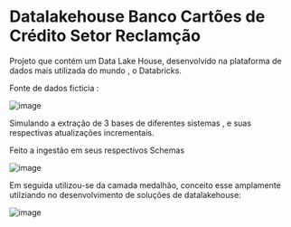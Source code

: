 # Datalakehouse Banco Cartões de Crédito Setor Reclamção
Projeto que contém um Data Lake House, desenvolvido na plataforma de dados mais utilizada do mundo , o Databricks.

Fonte de dados ficticia :

![image](https://github.com/user-attachments/assets/8342ab39-ddb0-4d40-bc41-72e21083cf58)

Simulando a extração de 3 bases de diferentes sistemas , e suas respectivas atualizações incrementais.


Feito a ingestão em seus respectivos Schemas

![image](https://github.com/user-attachments/assets/91ecd767-b172-47e6-bcc9-1315c052d229)

Em seguida utilizou-se da camada medalhão, conceito esse amplamente utilziando no desenvolvimento de soluções de datalakehouse:

![image](https://github.com/user-attachments/assets/8193d09d-b89e-4ea7-9063-bd4f40344c37)

